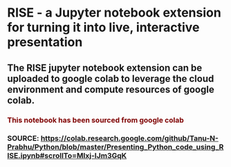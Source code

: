 # RISE - a Jupyter notebook extension for turning it into live, interactive presentation 
## The RISE jupyter notebook extension can be uploaded to google colab to leverage the cloud environment and compute resources of google colab.
### <font color= 'maroon'>This notebook has been sourced from google colab</font> 
### SOURCE: https://colab.research.google.com/github/Tanu-N-Prabhu/Python/blob/master/Presenting_Python_code_using_RISE.ipynb#scrollTo=Mlxj-IJm3GqK
